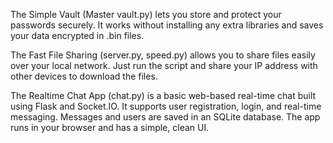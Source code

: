 The Simple Vault (Master vault.py) lets you store and protect your passwords securely. It works without installing any extra libraries and saves your data encrypted in .bin files.

The Fast File Sharing (server.py, speed.py) allows you to share files easily over your local network. Just run the script and share your IP address with other devices to download the files.

The Realtime Chat App (chat.py) is a basic web-based real-time chat built using Flask and Socket.IO. It supports user registration, login, and real-time messaging. Messages and users are saved in an SQLite database. The app runs in your browser and has a simple, clean UI.

